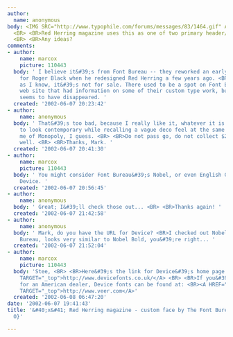```yaml
---
author:
  name: anonymous
body: <IMG SRC="http://www.typophile.com/forums/messages/83/1464.gif" ALT="redherring_sample.gif">
  <BR> <BR>Red Herring magazine uses this as one of two primary header/subheader fonts.
  <BR> <BR>Any ideas?
comments:
- author:
    name: marcox
    picture: 110443
  body: ' I believe it&#39;s from Font Bureau -- they reworked an early Caslon sans
    for Roger Black when he redesigned Red Herring a few years ago. <BR> <BR>As far
    as I know, it&#39;s not for sale. There used to be a spot on Font Bureau&#39;s
    web site that had information on some of their custom type work, but that page
    seems to have disappeared. '
  created: '2002-06-07 20:23:42'
- author:
    name: anonymous
  body: ' That&#39;s too bad, because I really like it, whatever it is. It manages
    to look contemporary while recalling a vague deco feel at the same time. Reminds
    me of Monopoly, I guess. <BR> <BR>Do not pass go, do not collect $200. <BR> <BR>Oh
    well. <BR> <BR>Thanks, Mark. '
  created: '2002-06-07 20:41:30'
- author:
    name: marcox
    picture: 110443
  body: ' You might consider Font Bureau&#39;s Nobel, or even English Grotesque from
    Device. '
  created: '2002-06-07 20:56:45'
- author:
    name: anonymous
  body: ' Great; I&#39;ll check those out... <BR> <BR>Thanks again! '
  created: '2002-06-07 21:42:58'
- author:
    name: anonymous
  body: ' Mark, do you have the URL for Device? <BR>I checked out Nobel over at Font
    Bureau, looks very similar to Nobel Bold, you&#39;re right... '
  created: '2002-06-07 21:52:04'
- author:
    name: marcox
    picture: 110443
  body: 'Stee, <BR> <BR>Here&#39;s the link for Device&#39;s home page: <BR><A HREF="http://www.devicefonts.co.uk/"
    TARGET="_top">http://www.devicefonts.co.uk/</A> <BR> <BR>If you&#39;re looking
    for an American dealer, Device fonts can be found at: <BR><A HREF="http://www.veer.com"
    TARGET="_top">http://www.veer.com</A>'
  created: '2002-06-08 06:47:20'
date: '2002-06-07 19:41:43'
title: '&#40;x&#41; Red Herring magazine - custom face by The Font Bureau, Inc. {Marc
  O}'

---
```

